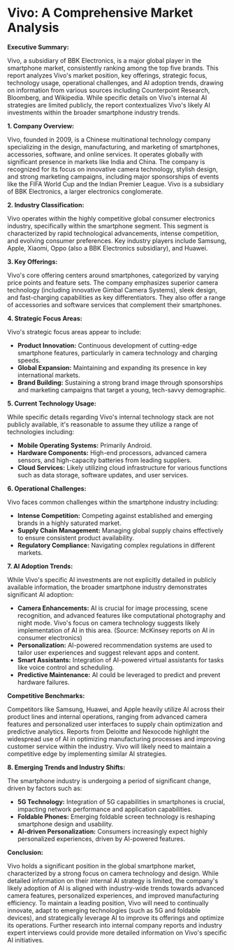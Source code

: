 # Vivo: A Comprehensive Market Analysis

**Executive Summary:**

Vivo, a subsidiary of BBK Electronics, is a major global player in the smartphone market, consistently ranking among the top five brands.  This report analyzes Vivo's market position, key offerings, strategic focus, technology usage, operational challenges, and AI adoption trends, drawing on information from various sources including Counterpoint Research, Bloomberg, and Wikipedia.  While specific details on Vivo's internal AI strategies are limited publicly, the report contextualizes Vivo's likely AI investments within the broader smartphone industry trends.

**1. Company Overview:**

Vivo, founded in 2009, is a Chinese multinational technology company specializing in the design, manufacturing, and marketing of smartphones, accessories, software, and online services.  It operates globally with significant presence in markets like India and China.  The company is recognized for its focus on innovative camera technology, stylish design, and strong marketing campaigns, including major sponsorships of events like the FIFA World Cup and the Indian Premier League.  Vivo is a subsidiary of BBK Electronics, a larger electronics conglomerate.

**2. Industry Classification:**

Vivo operates within the highly competitive global consumer electronics industry, specifically within the smartphone segment.  This segment is characterized by rapid technological advancements, intense competition, and evolving consumer preferences.  Key industry players include Samsung, Apple, Xiaomi, Oppo (also a BBK Electronics subsidiary), and Huawei.

**3. Key Offerings:**

Vivo's core offering centers around smartphones, categorized by varying price points and feature sets.  The company emphasizes superior camera technology (including innovative Gimbal Camera Systems), sleek design, and fast-charging capabilities as key differentiators.  They also offer a range of accessories and software services that complement their smartphones.

**4. Strategic Focus Areas:**

Vivo's strategic focus areas appear to include:

* **Product Innovation:**  Continuous development of cutting-edge smartphone features, particularly in camera technology and charging speeds.
* **Global Expansion:**  Maintaining and expanding its presence in key international markets.
* **Brand Building:**  Sustaining a strong brand image through sponsorships and marketing campaigns that target a young, tech-savvy demographic.

**5. Current Technology Usage:**

While specific details regarding Vivo's internal technology stack are not publicly available, it's reasonable to assume they utilize a range of technologies including:

* **Mobile Operating Systems:** Primarily Android.
* **Hardware Components:**  High-end processors, advanced camera sensors, and high-capacity batteries from leading suppliers.
* **Cloud Services:**  Likely utilizing cloud infrastructure for various functions such as data storage, software updates, and user services.

**6. Operational Challenges:**

Vivo faces common challenges within the smartphone industry including:

* **Intense Competition:**  Competing against established and emerging brands in a highly saturated market.
* **Supply Chain Management:**  Managing global supply chains effectively to ensure consistent product availability.
* **Regulatory Compliance:**  Navigating complex regulations in different markets.

**7. AI Adoption Trends:**

While Vivo's specific AI investments are not explicitly detailed in publicly available information, the broader smartphone industry demonstrates significant AI adoption:

* **Camera Enhancements:** AI is crucial for image processing, scene recognition, and advanced features like computational photography and night mode.  Vivo's focus on camera technology suggests likely implementation of AI in this area. (Source: McKinsey reports on AI in consumer electronics)
* **Personalization:** AI-powered recommendation systems are used to tailor user experiences and suggest relevant apps and content.
* **Smart Assistants:**  Integration of AI-powered virtual assistants for tasks like voice control and scheduling.
* **Predictive Maintenance:**  AI could be leveraged to predict and prevent hardware failures.

**Competitive Benchmarks:**

Competitors like Samsung, Huawei, and Apple heavily utilize AI across their product lines and internal operations, ranging from advanced camera features and personalized user interfaces to supply chain optimization and predictive analytics.  Reports from Deloitte and Nexocode highlight the widespread use of AI in optimizing manufacturing processes and improving customer service within the industry. Vivo will likely need to maintain a competitive edge by implementing similar AI strategies.


**8. Emerging Trends and Industry Shifts:**

The smartphone industry is undergoing a period of significant change, driven by factors such as:

* **5G Technology:**  Integration of 5G capabilities in smartphones is crucial, impacting network performance and application capabilities.
* **Foldable Phones:**  Emerging foldable screen technology is reshaping smartphone design and usability.
* **AI-driven Personalization:**  Consumers increasingly expect highly personalized experiences, driven by AI-powered features.


**Conclusion:**

Vivo holds a significant position in the global smartphone market, characterized by a strong focus on camera technology and design.  While detailed information on their internal AI strategy is limited, the company's likely adoption of AI is aligned with industry-wide trends towards advanced camera features, personalized experiences, and improved manufacturing efficiency.  To maintain a leading position, Vivo will need to continually innovate, adapt to emerging technologies (such as 5G and foldable devices), and strategically leverage AI to improve its offerings and optimize its operations.  Further research into internal company reports and industry expert interviews could provide more detailed information on Vivo's specific AI initiatives.
